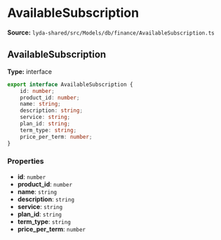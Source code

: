# AvailableSubscription

**Source:** `lyda-shared/src/Models/db/finance/AvailableSubscription.ts`

## AvailableSubscription

**Type:** interface

```typescript
export interface AvailableSubscription {
    id: number;
    product_id: number;
    name: string;
    description: string;
    service: string;
    plan_id: string;
    term_type: string;
    price_per_term: number;
}
```

### Properties

- **id**: `number`
- **product_id**: `number`
- **name**: `string`
- **description**: `string`
- **service**: `string`
- **plan_id**: `string`
- **term_type**: `string`
- **price_per_term**: `number`

